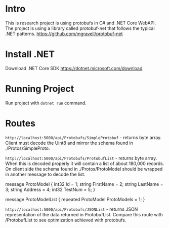 # Intro
This is research project is using protobufs in C# and .NET Core WebAPI. The project is using a library called protobuf-net that follows the typical .NET patterns.
 https://github.com/mgravell/protobuf-net

# Install .NET
Download .NET Core SDK 
https://dotnet.microsoft.com/download


# Running Project
Run project with `dotnet run` command.

# Routes
`http://localhost:5000/api/Protobufs/SimpleProtobuf` - returns byte array. Client must decode the Uint8 and mirror the schema found in ./Protos/SimpleProto.

`http://localhost:5000/api/Protobufs/ProtobufList` - returns byte array. When this is decoded properly it will contain a list of about 180,000 records. On client side the schema found in ./Protos/ProtoModel should be wrapped in another message to decode the list. 

message ProtoModel {
  int32 Id = 1;
  string FirstName = 2;
  string LastName = 3;
  string Address = 4;
  int32 TestNum = 5;
}

message ProtoModelList {
  repeated ProtoModel ProtoModels = 1;
}


`http://localhost:5000/api/Protobufs/JSONList` - returns JSON representation of the data returned in ProtobufList. Compare this route with /ProtobufList to see optimization achieved with protobufs.

